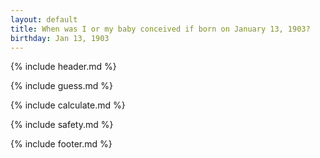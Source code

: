 ```yaml
---
layout: default
title: When was I or my baby conceived if born on January 13, 1903?
birthday: Jan 13, 1903
---
```


{% include header.md %}

{% include guess.md %}

{% include calculate.md %}

{% include safety.md %}

{% include footer.md %}



